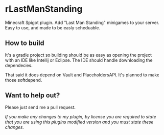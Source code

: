 # rLastManStanding
Minecraft Spigot plugin. Add "Last Man Standing" minigames to your server. Easy to use, and made to be easly scheduable.

## How to build
It's a gradle project so building should be as easy as opening the project with an IDE like Intellij or Eclipse. The IDE should handle downloading the dependecies. 

That said it does depend on Vault and PlaceholdersAPI. It's planned to make those softdepend.

## Want to help out?
Please just send me a pull request. 

*If you make any changes to my plugin, by license you are required to state that you are using this plugins modified version and you must state these changes.*
